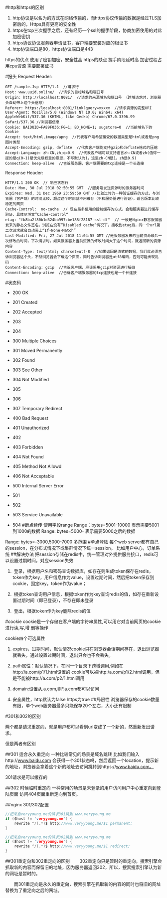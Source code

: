 #http和https的区别
1. http协议是以名为的方式在网络传输的，而https协议传输的数据是经过TLS加密后的，Https具有更高的安全性
2. https在tcp三次握手之后，还有经历一个ssl的握手阶段，协商加密使用的对此加密密钥
3. https协议协议服务器申请证书，客户端要安装对应的根证书
4. http协议端口是80，https协议端口是443

https的优点
使用了密钥加密，安全性高
https的缺点
握手阶段延时高
加密过程占用cpu资源
需要部署证书

#报头
Request Header:
```
GET /sample.Jsp HTTP/1.1  //请求行
Host: www.uuid.online/  //请求的目标域名和端口号
Origin: http://localhost:8081/  //请求的来源域名和端口号 （跨域请求时，浏览器会自动带上这个头信息）
Referer: https:/localhost:8081/link?query=xxxxx  //请求资源的完整URI
User-Agent: Mozilla/5.0 (Windows NT 10.0; Win64; x64) AppleWebKit/537.36 (KHTML, like Gecko) Chrome/67.0.3396.99 Safari/537.36 //浏览器信息
Cookie: BAIDUID=FA89F036:FG=1; BD_HOME=1; sugstore=0  //当前域名下的Cookie
Accept: text/html,image/apng  //代表客户端希望接受的数据类型是html或者是png图片类型 
Accept-Encoding: gzip, deflate  //代表客户端能支持gzip和deflate格式的压缩
Accept-Language: zh-CN,zh;q=0.9  //代表客户端可以支持语言zh-CN或者zh(值得一提的是q(0~1)是优先级权重的意思，不写默认为1，这里zh-CN是1，zh是0.9)
Connection: keep-alive  //告诉服务器，客户端需要的tcp连接是一个长连接

```

Response Header:
```
HTTP/1.1 200 OK  // 响应状态行
Date: Mon, 30 Jul 2018 02:50:55 GMT  //服务端发送资源时的服务器时间
Expires: Wed, 31 Dec 1969 23:59:59 GMT //比较过时的一种验证缓存的方式，与浏览器（客户端）的时间比较，超过这个时间就不用缓存（不和服务器进行验证），适合版本比较稳定的网页
Cache-Control:  no-cache  // 现在最多使用的控制缓存的方式，会和服务器进行缓存验证，具体见博文”Cache-Control“
etag: "fb8ba2f80b1d324bb997cbe188f28187-ssl-df"  // 一般是Nginx静态服务器发来的静态文件签名，浏览在没有“Disabled cache”情况下，接收到etag后，同一个url第二次请求就会自动带上“If-None-Match”
Last-Modified: Fri, 27 Jul 2018 11:04:55 GMT //是服务器发来的当前资源最后一次修改的时间，下次请求时，如果服务器上当前资源的修改时间大于这个时间，就返回新的资源内容
Content-Type: text/html; charset=utf-8  //如果返回是流式的数据，我们就必须告诉浏览器这个头，不然浏览器会下载这个页面，同时告诉浏览器是utf8编码，否则可能出现乱码
Content-Encoding: gzip  //告诉客户端，应该采用gzip对资源进行解码
Connection: keep-alive  //告诉客户端服务器的tcp连接也是一个长连接
```

#状态码

- 200   OK
- 201   Created
- 202   Accepted
- 203
- 204

- 300   Multiple Choices
- 301   Moved Permanently
- 302   Found
- 303   See Other
- 304   Not Modified
- 305
- 306
- 307   Temporary Redirect

- 400   Bad Request
- 401   Unauthorized
- 402
- 403   Forbidden
- 404   Not Found
- 405   Method Not Allowd
- 406   Not Acceptable

- 500   Internal Server Error
- 501
- 502
- 503   Service Unavailable
- 504
#断点续传
使用字段range
Range：bytes=5001-10000
表示需要5001到1000的数据
Range: bytes=5000-
表示需要5000之后的数据

Range: bytes=-3000,5000-7000
多范围
#单点登陆
每个web server都有自己的session，在分布式情况下或集群情况下统一session。
比如用户中心，订单系统
##解决办法
把session存储在redis中，统一管理对外提供服务接口，redis可以设置过期时间，对应session失效

1.  登录，根据用户名和密码查询数据库，如存在则生成token保存在redis，token作为key，用户信息作为value，设置过期时间，然后把token保存到cookie，固定key，token作为value；

2.  根据token查询用户信息，根据token作为key查询redis的值，如存在重新设置过期时间（即已登录），不存在即未登录

3.  登出，根据token作为key删除redis的值

#cookie
cookie是一个存储在客户端的字符串属性,可以用它对当前网页的cookie进行读,写,增.删等操作

cookie四个可选属性
1. expires，过期时间，默认情况cookie只在浏览器会话期间存在，退出浏览器就丢失，通过设置过期时间，退出只会也不会丢失。
2. path属性：默认情况下，在同一个目录下跨域调用,例如在http://a.com/p1/1.html设置的
   cookie可以被http:/a.com/p1/2.html调用，但是不能被http://a.com/p2/1.html调用

3. domain:设置从.a.com,则*.a.com都可以访问

4. 安全属性，http默认为false https为true
##局限性
浏览器保存的cookie数量有限，单个web服务器最多只能保存20个左右，大小还有限制


#301和302的区别

两个都是请求重定向，就是用户都可以看到url变成了一个新的，然重新发出请求。

但是两者有区别

##301 适合永久重定向
一种比较常见的场景是域名跳转
比如我们输入http://www.baidu.com
会获得一个301状态吗，然后返回一个location，提示新的地址，浏览器会拿着这个新的地址去访问跳转到https://www.baidu.com。

301请求是可以缓存的

##302 时候临时重定向
一种常用的场景是未登录的用户访问用户中心重定向到登陆页面
访问404页面重新定向到首页。



##nginx 301/302配置

```c
//把来自veryyoung.me的请求301跳到 www.veryyoung.me
if ($host != 'veryyoung.me') {
    rewrite ^/(.*)$ http://www.veryyoung.me/$1 permanent;
}
```

```c
//把来自veryyoung.me的请求302跳到 www.veryyoung.me
if ($host != 'veryyoung.me') {
    rewrite ^/(.*)$ http://www.veryyoung.me/$1 redirect;
}
```
##301重定向和302重定向的区别
　　302重定向只是暂时的重定向，搜索引擎会抓取新的内容而保留旧的地址，因为服务器返回302，所以，搜索搜索引擎认为新的网址是暂时的。

　　而301重定向是永久的重定向，搜索引擎在抓取新的内容的同时也将旧的网址替换为了重定向之后的网址。